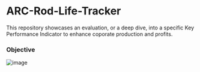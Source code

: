 # ARC-Rod-Life-Tracker
This repository showcases an evaluation, or a deep dive, into a specific Key Performance Indicator to enhance coporate production and profits.

### Objective

![image](https://github.com/user-attachments/assets/ec930f4e-9050-43b8-8d4e-62c0d58906d7)
